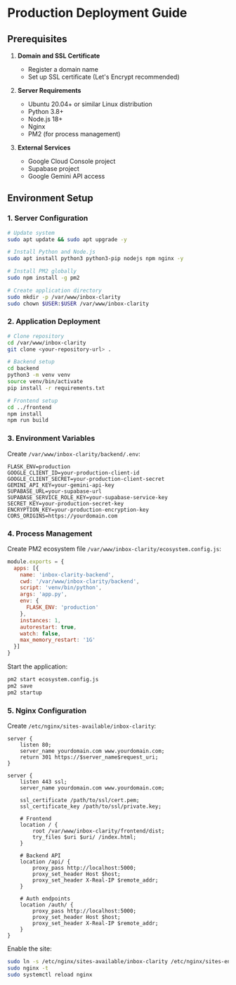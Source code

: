# Production Deployment Guide

## Prerequisites

1. **Domain and SSL Certificate**
   - Register a domain name
   - Set up SSL certificate (Let's Encrypt recommended)

2. **Server Requirements**
   - Ubuntu 20.04+ or similar Linux distribution
   - Python 3.8+
   - Node.js 18+
   - Nginx
   - PM2 (for process management)

3. **External Services**
   - Google Cloud Console project
   - Supabase project
   - Google Gemini API access

## Environment Setup

### 1. Server Configuration

```bash
# Update system
sudo apt update && sudo apt upgrade -y

# Install Python and Node.js
sudo apt install python3 python3-pip nodejs npm nginx -y

# Install PM2 globally
sudo npm install -g pm2

# Create application directory
sudo mkdir -p /var/www/inbox-clarity
sudo chown $USER:$USER /var/www/inbox-clarity
```

### 2. Application Deployment

```bash
# Clone repository
cd /var/www/inbox-clarity
git clone <your-repository-url> .

# Backend setup
cd backend
python3 -m venv venv
source venv/bin/activate
pip install -r requirements.txt

# Frontend setup
cd ../frontend
npm install
npm run build
```
### 3. Environment Variables

Create `/var/www/inbox-clarity/backend/.env`:
```
FLASK_ENV=production
GOOGLE_CLIENT_ID=your-production-client-id
GOOGLE_CLIENT_SECRET=your-production-client-secret
GEMINI_API_KEY=your-gemini-api-key
SUPABASE_URL=your-supabase-url
SUPABASE_SERVICE_ROLE_KEY=your-supabase-service-key
SECRET_KEY=your-production-secret-key
ENCRYPTION_KEY=your-production-encryption-key
CORS_ORIGINS=https://yourdomain.com
```

### 4. Process Management

Create PM2 ecosystem file `/var/www/inbox-clarity/ecosystem.config.js`:
```javascript
module.exports = {
  apps: [{
    name: 'inbox-clarity-backend',
    cwd: '/var/www/inbox-clarity/backend',
    script: 'venv/bin/python',
    args: 'app.py',
    env: {
      FLASK_ENV: 'production'
    },
    instances: 1,
    autorestart: true,
    watch: false,
    max_memory_restart: '1G'
  }]
}
```

Start the application:
```bash
pm2 start ecosystem.config.js
pm2 save
pm2 startup
```

### 5. Nginx Configuration

Create `/etc/nginx/sites-available/inbox-clarity`:
```nginx
server {
    listen 80;
    server_name yourdomain.com www.yourdomain.com;
    return 301 https://$server_name$request_uri;
}

server {
    listen 443 ssl;
    server_name yourdomain.com www.yourdomain.com;

    ssl_certificate /path/to/ssl/cert.pem;
    ssl_certificate_key /path/to/ssl/private.key;

    # Frontend
    location / {
        root /var/www/inbox-clarity/frontend/dist;
        try_files $uri $uri/ /index.html;
    }

    # Backend API
    location /api/ {
        proxy_pass http://localhost:5000;
        proxy_set_header Host $host;
        proxy_set_header X-Real-IP $remote_addr;
    }

    # Auth endpoints
    location /auth/ {
        proxy_pass http://localhost:5000;
        proxy_set_header Host $host;
        proxy_set_header X-Real-IP $remote_addr;
    }
}
```

Enable the site:
```bash
sudo ln -s /etc/nginx/sites-available/inbox-clarity /etc/nginx/sites-enabled/
sudo nginx -t
sudo systemctl reload nginx
```
